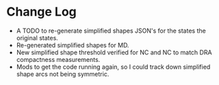 # Change Log

- A TODO to re-generate simplified shapes JSON's for the states the original states.
- Re-generated simplified shapes for MD.
- New simplified shape threshold verified for NC and NC to match DRA compactness measurements.
- Mods to get the code running again, so I could track down simplified shape arcs not being symmetric.